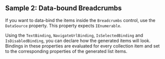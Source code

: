 ## Sample 2: Data-bound Breadcrumbs

If you want to data-bind the items inside the `Breadcrumbs` control, use the `DataSource` property. This property expects `IEnumerable`. 

Using the `TextBinding`, `NavigateUrlBinding`, `IsSelectedBinding` and `IsDisabledBinding`, you can declare how the generated items will look.
Bindings in these properties are evaluated for every collection item and set to the corresponding properties of the generated list items.